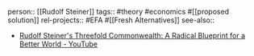 person:: [[Rudolf Steiner]] 
tags:: #theory #economics #[[proposed solution]] 
rel-projects:: #EFA #[[Fresh Alternatives]] 
see-also::

- [Rudolf Steiner's Threefold Commonwealth: A Radical Blueprint for a Better World - YouTube](https://www.youtube.com/watch?v=X85NpCDIjTQ)